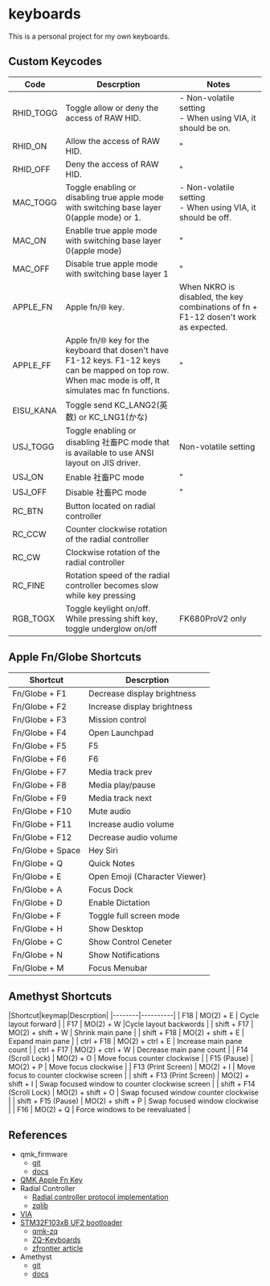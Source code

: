 # keyboards
This is a personal project for my own keyboards.

## Custom Keycodes
| Code | Descrption| Notes|
|------|-----------|--------
| RHID_TOGG | Toggle allow or deny the access of RAW HID. | - Non-volatile setting<br/> - When using VIA, it should be on.|
| RHID_ON | Allow the access of RAW HID. |"|
| RHID_OFF | Deny the access of RAW HID. |"|
| MAC_TOGG | Toggle enabling or disabling true apple mode with switching base layer 0(apple mode) or 1. | - Non-volatile setting<br/> - When using VIA, it should be off.|
| MAC_ON | Enablle true apple mode with switching base layer 0(apple mode) |"|
| MAC_OFF | Disable true apple mode with switching base layer 1 |"|
| APPLE_FN | Apple fn/🌐 key. |When NKRO is disabled, the key combinations of fn + F1-12 dosen't work as expected.|
| APPLE_FF | Apple fn/🌐 key for the keyboard that dosen't have F1-12 keys. F1-12 keys can be mapped on top row. When mac mode is off, It simulates mac fn functions. |"|
| EISU_KANA | Toggle send KC_LANG2(英数) or KC_LNG1(かな) ||
| USJ_TOGG | Toggle enabling or disabling 社畜PC mode that is available to use ANSI layout on JIS driver. |Non-volatile setting|
| USJ_ON | Enable 社畜PC mode |"|
| USJ_OFF | Disable 社畜PC mode |"|
| RC_BTN | Button located on radial controller ||
| RC_CCW| Counter clockwise rotation of the radial controller ||
| RC_CW| Clockwise rotation of the radial controller ||
| RC_FINE| Rotation speed of the radial controller becomes slow while key pressing ||
| RGB_TOGX | Toggle keylight on/off. While pressing shift key, toggle underglow on/off  | FK680ProV2 only |

## Apple Fn/Globe Shortcuts
|Shortcut|Descrption|
|--------|----------|
| Fn/Globe + F1 | Decrease display brightness |
| Fn/Globe + F2 | Increase display brightness |
| Fn/Globe + F3 | Mission control |
| Fn/Globe + F4 | Open Launchpad |
| Fn/Globe + F5 |  F5 |
| Fn/Globe + F6 |  F6 |
| Fn/Globe + F7 | Media track prev |
| Fn/Globe + F8 | Media play/pause |
| Fn/Globe + F9 | Media track next |
| Fn/Globe + F10 | Mute audio |
| Fn/Globe + F11 | Increase audio volume|
| Fn/Globe + F12 | Decrease audio volume|
| Fn/Globe + Space | Hey Siri |
| Fn/Globe + Q | Quick Notes |
| Fn/Globe + E | Open Emoji (Character Viewer) |
| Fn/Globe + A | Focus Dock |
| Fn/Globe + D | Enable Dictation |
| Fn/Globe + F | Toggle full screen mode |
| Fn/Globe + H | Show Desktop |
| Fn/Globe + C | Show Control Ceneter |
| Fn/Globe + N | Show Notifications |
| Fn/Globe + M | Focus Menubar |

## Amethyst Shortcuts
|Shortcut|keymap|Descrption|
|--------|----------|
| F18 | MO(2) + E | Cycle layout forward |
| F17 | MO(2) + W |Cycle layout backwords |
| shift + F17 | MO(2) + shift + W | Shrink main pane |
| shift + F18 | MO(2) + shift + E | Expand main pane |
| ctrl + F18 | MO(2) + ctrl + E | Increase main pane count |
| ctrl + F17 | MO(2) + ctrl + W | Decrease main pane count |
| F14 (Scroll Lock) | MO(2) + O | Move focus counter clockwise |
| F15 (Pause) | MO(2) + P | Move focus clockwise |
| F13 (Print Screen) | MO(2) + I | Move focus to counter clockwise screen |
| shift + F13 (Print Screen) | MO(2) + shift + I | Swap focused window to counter clockwise screen |
| shift + F14 (Scroll Lock) | MO(2) + shift + O | Swap focused window counter clockwise |
| shift + F15 (Pause) | MO(2) + shift + P | Swap focused window clockwise |
| F16 | MO(2) + Q | Force windows to be reevaluated |

## References
- qmk_firmware
  - [git](https://github.com/qmk/qmk_firmware)
  - [docs](https://docs.qmk.fm/#/)
- [QMK Apple Fn Key](https://gist.github.com/fauxpark/010dcf5d6377c3a71ac98ce37414c6c4)
- Radial Controller
  - [Radial controller protocol implementation](https://docs.microsoft.com/en-us/windows-hardware/design/component-guidelines/radial-controller-protocol-implementation)
  - [zqlib](https://github.com/zhaqian12/qmk_firmware/blob/zhaqian/keyboards/zhaqian/readme.md)
- [VIA](https://www.caniusevia.com/)
- [STM32F103xB UF2 bootloader](https://github.com/mmoskal/uf2-stm32f103)
  - [qmk-zq](https://github.com/zhaqian12/qmk_firmware)
  - [ZQ-Keyboards](https://github.com/zhaqian12/ZQ-Keyboard)
  - [zfrontier article](https://www.zfrontier.com/app/flow/eMzZjJZRgP6z)
- Amethyst
  - [git](https://github.com/ianyh/Amethyst)
  - [docs](https://ianyh.com/amethyst)
